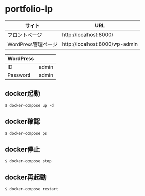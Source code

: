 # portfolio-lp

| サイト             | URL                             |
| ------------------ | -----------------------------  |
| フロントページ      | http://localhost:8000/          |
| WordPress管理ページ | http://localhost:8000/wp-admin  |

| WordPress |  |
| --------- | ----- |
| ID        | admin |
| Password  | admin |

## docker起動
`$ docker-compose up -d`

## docker確認
`$ docker-compose ps`

## docker停止
`$ docker-compose stop`

## docker再起動
`$ docker-compose restart`